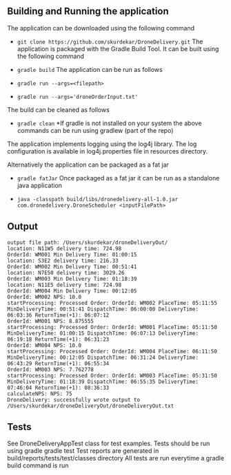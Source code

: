 ## Building and Running the application
The application can be downloaded using the following command

- `git clone https://github.com/skurdekar/DroneDelivery.git`
The application is packaged with the Gradle Build Tool. It can be built using the following command

- `gradle build`
The application can be run as follows

- `gradle run --args=<filepath>`
- `gradle run --args='droneOrderInput.txt'`

The build can be cleaned as follows

- `gradle clean`
*If gradle is not installed on your system the above commands can be run using gradlew (part of the repo)

The application implements logging using the log4j library. The log configuration is available in log4j.properties file in resources directory.

Alternatively the application can be packaged as a fat jar

- `gradle fatJar`
Once packaged as a fat jar it can be run as a standalone java application

- `java -classpath build/libs/dronedelivery-all-1.0.jar com.dronedelivery.DroneScheduler <inputFilePath>`

## Output
    output file path: /Users/skurdekar/droneDeliveryOut/
    location: N11W5 delivery time: 724.98
    OrderId: WM001 Min Delivery Time: 01:00:15
    location: S3E2 delivery time: 216.33
    OrderId: WM002 Min Delivery Time: 00:51:41
    location: N7E50 delivery time: 3029.26
    OrderId: WM003 Min Delivery Time: 01:18:39
    location: N11E5 delivery time: 724.98
    OrderId: WM004 Min Delivery Time: 00:12:05
    OrderId: WM002 NPS: 10.0
    startProcessing: Processed Order: OrderId: WM002 PlaceTime: 05:11:55 MinDeliveryTime: 00:51:41 DispatchTime: 06:00:00 DeliveryTime: 06:03:36 ReturnTime(+1): 06:07:12
    OrderId: WM001 NPS: 8.875555
    startProcessing: Processed Order: OrderId: WM001 PlaceTime: 05:11:50 MinDeliveryTime: 01:00:15 DispatchTime: 06:07:13 DeliveryTime: 06:19:18 ReturnTime(+1): 06:31:23
    OrderId: WM004 NPS: 10.0
    startProcessing: Processed Order: OrderId: WM004 PlaceTime: 06:11:50 MinDeliveryTime: 00:12:05 DispatchTime: 06:31:24 DeliveryTime: 06:43:29 ReturnTime(+1): 06:55:34
    OrderId: WM003 NPS: 7.762778
    startProcessing: Processed Order: OrderId: WM003 PlaceTime: 05:31:50 MinDeliveryTime: 01:18:39 DispatchTime: 06:55:35 DeliveryTime: 07:46:04 ReturnTime(+1): 08:36:33
    calculateNPS: NPS: 75
    DroneDelivery: successfully wrote output to /Users/skurdekar/droneDeliveryOut/droneDeliveryOut.txt

## Tests

See DroneDeliveryAppTest class for test examples. 
Tests should be run using gradle
gradle test Test reports are generated in build/reports/tests/test/classes directory
All tests are run everytime a gradle build command is run
